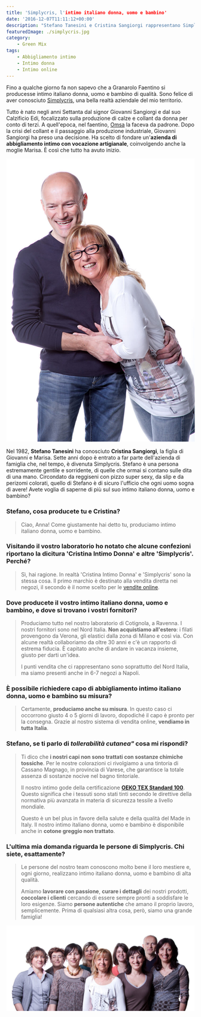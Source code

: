 ```yaml
---
title: 'Simplycris, l'intimo italiano donna, uomo e bambino'
date: '2016-12-07T11:11:12+00:00'
description: "Stefano Tanesini e Cristina Sangiorgi rappresentano Simplycris, marchio italiano di abbigliamento intimo di estrema qualità."
featuredImage: ./simplycris.jpg
category:
    - Green Mix
tags:
    - Abbigliamento intimo
    - Intimo donna
    - Intimo online
---
```


Fino a qualche giorno fa non sapevo che a Granarolo Faentino si producesse intimo italiano donna, uomo e bambino di qualità.
Sono felice di aver conosciuto [Simplycris](https://www.simplycris.com/?gclid=CjwKCAjwnIr1BRAWEiwA6GpwNXBSQJqkh_PSEb-uxQaPdwQX4TWws79yMRacuMhFoh27Cn8DOftzChoCFFEQAvD_BwE), una bella realtà aziendale del mio territorio.

Tutto è nato negli anni Settanta dal signor Giovanni Sangiorgi e dal suo Calzificio Edi, focalizzato sulla produzione di calze e collant da donna per conto di terzi.
A quell'epoca, nel faentino, [Omsa](http://www.omsa.com/it/) la faceva da padrone. Dopo la crisi del collant e il passaggio alla produzione industriale, Giovanni Sangiorgi ha preso una decisione. Ha scelto di fondare un'**azienda di abbigliamento intimo con vocazione artigianale**, coinvolgendo anche la moglie Marisa.
È così che tutto ha avuto inizio.

![Stefano Tanesini e Cristina Sangiorgi (ph. Donato Testoni)](./intimo-donna.jpg)

Nel 1982, **Stefano Tanesini** ha conosciuto **Cristina Sangiorgi**, la figlia di Giovanni e Marisa. Sette anni dopo è entrato a far parte dell'azienda di famiglia che, nel tempo, è divenuta Simplycris.
Stefano è una persona estremamente gentile e sorridente, di quelle che ormai si contano sulle dita di una mano. Circondato da reggiseni con pizzo super sexy, da slip e da perizomi colorati, quello di Stefano è di sicuro l'ufficio che ogni uomo sogna di avere!
Avete voglia di saperne di più sul suo intimo italiano donna, uomo e bambino?

### Stefano, cosa producete tu e Cristina?

> Ciao, Anna! Come giustamente hai detto tu, produciamo intimo italiano donna, uomo e bambino.

### Visitando il vostro laboratorio ho notato che alcune confezioni riportano la dicitura 'Cristina Intimo Donna' e altre 'Simplycris'. Perché?

> Sì, hai ragione. In realtà 'Cristina Intimo Donna' e 'Simplycris' sono la stessa cosa. Il primo marchio è destinato alla vendita diretta nei negozi, il secondo è il nome scelto per le [vendite online](http://www.simplycris.com/negozio/).

### Dove producete il vostro intimo italiano donna, uomo e bambino, e dove si trovano i vostri fornitori?

> Produciamo tutto nel nostro laboratorio di Cotignola, a Ravenna. I nostri fornitori sono nel Nord Italia. **Non acquistiamo all'estero**: i filati provengono da Verona, gli elastici dalla zona di Milano e così via. Con alcune realtà collaboriamo da oltre 30 anni e c'è un rapporto di estrema fiducia. È capitato anche di andare in vacanza insieme, giusto per darti un'idea.
>
> I punti vendita che ci rappresentano sono soprattutto del Nord Italia, ma siamo presenti anche in 6-7 negozi a Napoli.

### È possibile richiedere capo di abbigliamento intimo italiano donna, uomo e bambino su misura?

> Certamente, **produciamo anche su misura**. In questo caso ci occorrono giusto 4 o 5 giorni di lavoro, dopodiché il capo è pronto per la consegna. Grazie al nostro sistema di vendita online, **vendiamo in tutta Italia**.

### Stefano, se ti parlo di _tollerabilità cutanea"_ cosa mi rispondi?

> Ti dico che **i nostri capi non sono trattati con sostanze chimiche tossiche**. Per le nostre colorazioni ci rivolgiamo a una tintoria di Cassano Magnago, in provincia di Varese, che garantisce la totale assenza di sostanze nocive nel bagno tintoriale.
>
> Il nostro intimo gode della certificazione **[OEKO TEX Standard 100](https://www.oeko-tex.com/it/business/certifications_and_services/ots_100/ots_100_certification/ots_100_certification.xhtml)**. Questo significa che i tessuti sono stati tinti secondo le direttive della normativa più avanzata in materia di sicurezza tessile a livello mondiale.
>
> Questo è un bel plus in favore della salute e della qualità del Made in Italy. Il nostro intimo italiano donna, uomo e bambino è disponibile anche in **cotone greggio non trattato**.

### L'ultima mia domanda riguarda le persone di Simplycris. Chi siete, esattamente?

> Le persone del nostro team conoscono molto bene il loro mestiere e, ogni giorno, realizzano intimo italiano donna, uomo e bambino di alta qualità.
>
> Amiamo **lavorare con passione**, **curare i dettagli** dei nostri prodotti, **coccolare i clienti** cercando di essere sempre pronti a soddisfare le loro esigenze. Siamo **persone autentiche** che amano il proprio lavoro, semplicemente. Prima di qualsiasi altra cosa, però, siamo una grande famiglia!

![Lo staff. Da sinistra: Rita, Ivana, Monia, Giovanna, Cristina, Lorena, Cinzia, Stefano e Debora (ph. Donato Testoni)](./cristina.jpg)
